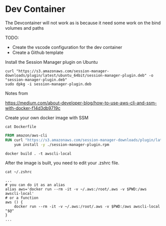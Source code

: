 # Dev Container 

The Devcontainer will not work as is because it need some work on the bind volumes and paths

TODO:
- Create the vscode configuration for the dev container
- Create a Github template

Install the Session Manager plugin on Ubuntu

```properties
curl "https://s3.amazonaws.com/session-manager-downloads/plugin/latest/ubuntu_64bit/session-manager-plugin.deb" -o "session-manager-plugin.deb"
sudo dpkg -i session-manager-plugin.deb
```

<!-- !!!!!!!!!!!!!!!!!!!!!!!!!!!!!!!!!!!!!!!!!!!!!!!!!!!!!!!!!!!!!!!!!!!!!!!!!!! -->
<!-- !!!!!!!!!!!!!!!!!!!!!!!!!!!!!!!!!!!!!!!!!!!!!!!!!!!!!!!!!!!!!!!!!!!!!!!!!!! -->
<!-- !!!!!!!!!!!!!!!!!!!!!!!!!!!!!!!!!!!!!!!!!!!!!!!!!!!!!!!!!!!!!!!!!!!!!!!!!!! -->

Notes from

https://medium.com/about-developer-blog/how-to-use-aws-cli-and-ssm-with-docker-f14d3db9719c

Create your own docker image with SSM

```cat Dockerfile```

```dockerfile
FROM amazon/aws-cli
RUN curl "https://s3.amazonaws.com/session-manager-downloads/plugin/latest/linux_64bit/session-manager-plugin.rpm" -o "session-manager-plugin.rpm" && \
    yum install -y ./session-manager-plugin.rpm
```

```docker build . -t awscli-local```

After the image is built, you need to edit your .zshrc file.

```cat ~/.zshrc```

```text
...
# you can do it as an alias
alias aws='docker run --rm -it -v ~/.aws:/root/.aws -v $PWD:/aws awscli-local'
# or a function
aws () {
    docker run --rm -it -v ~/.aws:/root/.aws -v $PWD:/aws awscli-local "$@"
}
...
```

